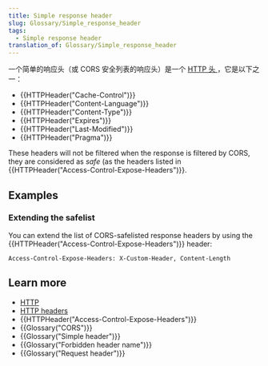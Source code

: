 ```yaml
---
title: Simple response header
slug: Glossary/Simple_response_header
tags:
  - Simple response header
translation_of: Glossary/Simple_response_header
---
```

一个简单的响应头（或 CORS 安全列表的响应头）是一个 [HTTP 头 ](/zh-CN/docs/Web/HTTP/Headers)，它是以下之一：

- {{HTTPHeader("Cache-Control")}}
- {{HTTPHeader("Content-Language")}}
- {{HTTPHeader("Content-Type")}}
- {{HTTPHeader("Expires")}}
- {{HTTPHeader("Last-Modified")}}
- {{HTTPHeader("Pragma")}}

These headers will not be filtered when the response is filtered by CORS, they are considered as _safe_ (as the headers listed in {{HTTPHeader("Access-Control-Expose-Headers")}}.

## Examples

### Extending the safelist

You can extend the list of CORS-safelisted response headers by using the {{HTTPHeader("Access-Control-Expose-Headers")}} header:

    Access-Control-Expose-Headers: X-Custom-Header, Content-Length

## Learn more

- [HTTP](/zh-CN/docs/Web/HTTP)
- [HTTP headers](/zh-CN/docs/Web/HTTP/Headers)
- {{HTTPHeader("Access-Control-Expose-Headers")}}
- {{Glossary("CORS")}}
- {{Glossary("Simple header")}}
- {{Glossary("Forbidden header name")}}
- {{Glossary("Request header")}}
